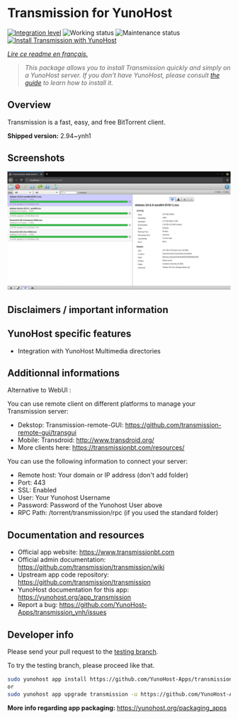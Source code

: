 <!--
N.B.: This README was automatically generated by https://github.com/YunoHost/apps/tree/master/tools/README-generator
It shall NOT be edited by hand.
-->

# Transmission for YunoHost

[![Integration level](https://dash.yunohost.org/integration/transmission.svg)](https://dash.yunohost.org/appci/app/transmission) ![Working status](https://ci-apps.yunohost.org/ci/badges/transmission.status.svg) ![Maintenance status](https://ci-apps.yunohost.org/ci/badges/transmission.maintain.svg)  
[![Install Transmission with YunoHost](https://install-app.yunohost.org/install-with-yunohost.svg)](https://install-app.yunohost.org/?app=transmission)

*[Lire ce readme en français.](./README_fr.md)*

> *This package allows you to install Transmission quickly and simply on a YunoHost server.
If you don't have YunoHost, please consult [the guide](https://yunohost.org/#/install) to learn how to install it.*

## Overview

Transmission is a fast, easy, and free BitTorrent client.


**Shipped version:** 2.94~ynh1

## Screenshots

![Screenshot of Transmission](./doc/screenshots/transmission.jpg)

## Disclaimers / important information

## YunoHost specific features

 * Integration with YunoHost Multimedia directories

## Additionnal informations
Alternative to WebUI :

You can use remote client on different platforms to manage your Transmission server:

* Dekstop: Transmission-remote-GUI: https://github.com/transmission-remote-gui/transgui
* Mobile: Transdroid: http://www.transdroid.org/
* More clients here: https://transmissionbt.com/resources/

You can use the following information to connect your server:

* Remote host: Your domain or IP address (don't add folder)
* Port: 443
* SSL: Enabled
* User: Your Yunohost Username
* Password: Password of the Yunohost User above
* RPC Path: /torrent/transmission/rpc (if you used the standard folder)

## Documentation and resources

* Official app website: <https://www.transmissionbt.com>
* Official admin documentation: <https://github.com/transmission/transmission/wiki>
* Upstream app code repository: <https://github.com/transmission/transmission>
* YunoHost documentation for this app: <https://yunohost.org/app_transmission>
* Report a bug: <https://github.com/YunoHost-Apps/transmission_ynh/issues>

## Developer info

Please send your pull request to the [testing branch](https://github.com/YunoHost-Apps/transmission_ynh/tree/testing).

To try the testing branch, please proceed like that.

``` bash
sudo yunohost app install https://github.com/YunoHost-Apps/transmission_ynh/tree/testing --debug
or
sudo yunohost app upgrade transmission -u https://github.com/YunoHost-Apps/transmission_ynh/tree/testing --debug
```

**More info regarding app packaging:** <https://yunohost.org/packaging_apps>
